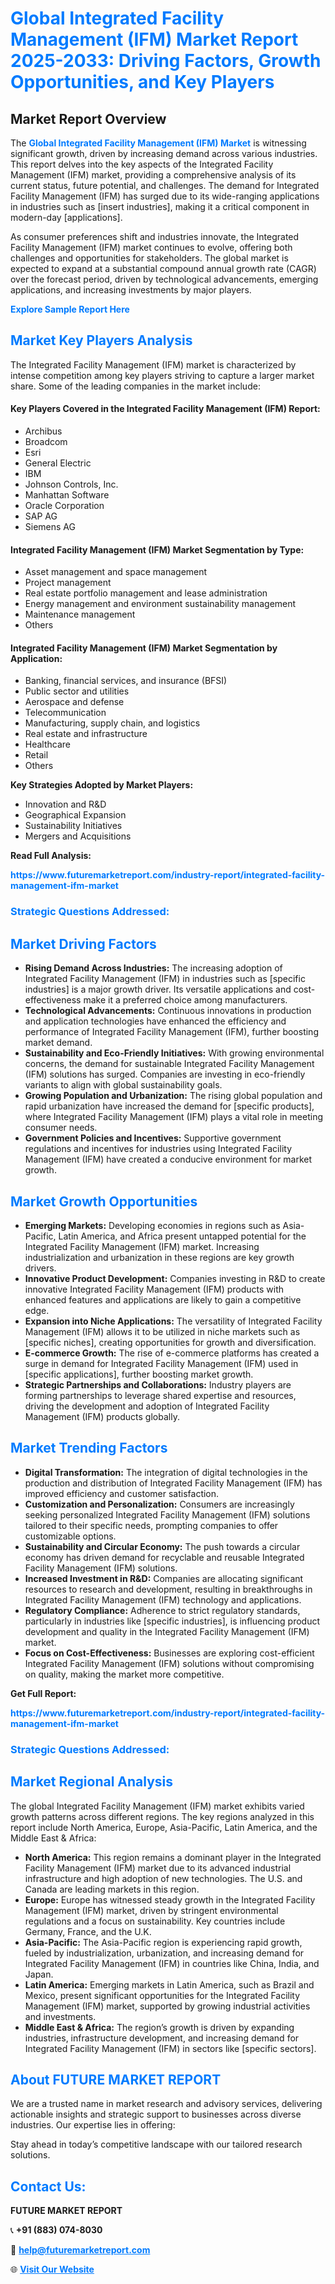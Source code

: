 <h1 style="color: #007BFF;">Global Integrated Facility Management (IFM) Market Report 2025-2033: Driving Factors, Growth Opportunities, and Key Players</h1>

<section id="overview">
<h2>Market Report Overview</h2>
<p>The <a href="https://www.futuremarketreport.com/industry-report/integrated-facility-management-ifm-market" style="color: #007BFF; text-decoration: none;"><strong>Global Integrated Facility Management (IFM) Market</strong></a> is witnessing significant growth, driven by increasing demand across various industries. This report delves into the key aspects of the Integrated Facility Management (IFM) market, providing a comprehensive analysis of its current status, future potential, and challenges. The demand for Integrated Facility Management (IFM) has surged due to its wide-ranging applications in industries such as [insert industries], making it a critical component in modern-day [applications].</p>
<p>As consumer preferences shift and industries innovate, the Integrated Facility Management (IFM) market continues to evolve, offering both challenges and opportunities for stakeholders. The global market is expected to expand at a substantial compound annual growth rate (CAGR) over the forecast period, driven by technological advancements, emerging applications, and increasing investments by major players.</p>
</section>

<section id="overview">
<p><a href="https://www.futuremarketreport.com/request-sample/reportId=46597" style="color: #007BFF; text-decoration: none;"><strong>Explore Sample Report Here</strong></a></p>
</section>

<section id="key-players">
<h2 style="color: #007BFF;">Market Key Players Analysis</h2>
<p>The Integrated Facility Management (IFM) market is characterized by intense competition among key players striving to capture a larger market share. Some of the leading companies in the market include:</p>
<h4>Key Players Covered in the Integrated Facility Management (IFM) Report:</h4>
<ul><li>Archibus</li><li>Broadcom</li><li>Esri</li><li>General Electric</li><li>IBM</li><li>Johnson Controls, Inc.</li><li>Manhattan Software</li><li>Oracle Corporation</li><li>SAP AG</li><li>Siemens AG</li></ul>
<h4>Integrated Facility Management (IFM) Market Segmentation by Type:</h4>
<ul><li>Asset management and space management</li><li>Project management</li><li>Real estate portfolio management and lease administration</li><li>Energy management and environment sustainability management</li><li>Maintenance management</li><li>Others</li></ul>

<h4>Integrated Facility Management (IFM) Market Segmentation by Application:</h4>
<ul><li>Banking, financial services, and insurance (BFSI)</li><li>Public sector and utilities</li><li>Aerospace and defense</li><li>Telecommunication</li><li>Manufacturing, supply chain, and logistics</li><li>Real estate and infrastructure</li><li>Healthcare</li><li>Retail</li><li>Others</li></ul>
<p><strong>Key Strategies Adopted by Market Players:</strong></p>
<ul>
<li>Innovation and R&D</li>
<li>Geographical Expansion</li>
<li>Sustainability Initiatives</li>
<li>Mergers and Acquisitions</li>
</ul>
</section>

<section>
<p><strong>Read Full Analysis: </strong></p><a href="https://www.futuremarketreport.com/industry-report/integrated-facility-management-ifm-market" style="color: #007BFF; text-decoration: none;"><strong>https://www.futuremarketreport.com/industry-report/integrated-facility-management-ifm-market</strong></a>
<h3 style="color: #007BFF;">Strategic Questions Addressed:</h3>
</section>

<section id="driving-factors">
<h2 style="color: #007BFF;">Market Driving Factors</h2>
<ul>
<li><strong>Rising Demand Across Industries:</strong> The increasing adoption of Integrated Facility Management (IFM) in industries such as [specific industries] is a major growth driver. Its versatile applications and cost-effectiveness make it a preferred choice among manufacturers.</li>
<li><strong>Technological Advancements:</strong> Continuous innovations in production and application technologies have enhanced the efficiency and performance of Integrated Facility Management (IFM), further boosting market demand.</li>
<li><strong>Sustainability and Eco-Friendly Initiatives:</strong> With growing environmental concerns, the demand for sustainable Integrated Facility Management (IFM) solutions has surged. Companies are investing in eco-friendly variants to align with global sustainability goals.</li>
<li><strong>Growing Population and Urbanization:</strong> The rising global population and rapid urbanization have increased the demand for [specific products], where Integrated Facility Management (IFM) plays a vital role in meeting consumer needs.</li>
<li><strong>Government Policies and Incentives:</strong> Supportive government regulations and incentives for industries using Integrated Facility Management (IFM) have created a conducive environment for market growth.</li>
</ul>
</section>

<section id="growth-opportunities">
<h2 style="color: #007BFF;">Market Growth Opportunities</h2>
<ul>
<li><strong>Emerging Markets:</strong> Developing economies in regions such as Asia-Pacific, Latin America, and Africa present untapped potential for the Integrated Facility Management (IFM) market. Increasing industrialization and urbanization in these regions are key growth drivers.</li>
<li><strong>Innovative Product Development:</strong> Companies investing in R&D to create innovative Integrated Facility Management (IFM) products with enhanced features and applications are likely to gain a competitive edge.</li>
<li><strong>Expansion into Niche Applications:</strong> The versatility of Integrated Facility Management (IFM) allows it to be utilized in niche markets such as [specific niches], creating opportunities for growth and diversification.</li>
<li><strong>E-commerce Growth:</strong> The rise of e-commerce platforms has created a surge in demand for Integrated Facility Management (IFM) used in [specific applications], further boosting market growth.</li>
<li><strong>Strategic Partnerships and Collaborations:</strong> Industry players are forming partnerships to leverage shared expertise and resources, driving the development and adoption of Integrated Facility Management (IFM) products globally.</li>
</ul>
</section>

<section id="trending-factors">
<h2 style="color: #007BFF;">Market Trending Factors</h2>
<ul>
<li><strong>Digital Transformation:</strong> The integration of digital technologies in the production and distribution of Integrated Facility Management (IFM) has improved efficiency and customer satisfaction.</li>
<li><strong>Customization and Personalization:</strong> Consumers are increasingly seeking personalized Integrated Facility Management (IFM) solutions tailored to their specific needs, prompting companies to offer customizable options.</li>
<li><strong>Sustainability and Circular Economy:</strong> The push towards a circular economy has driven demand for recyclable and reusable Integrated Facility Management (IFM) solutions.</li>
<li><strong>Increased Investment in R&D:</strong> Companies are allocating significant resources to research and development, resulting in breakthroughs in Integrated Facility Management (IFM) technology and applications.</li>
<li><strong>Regulatory Compliance:</strong> Adherence to strict regulatory standards, particularly in industries like [specific industries], is influencing product development and quality in the Integrated Facility Management (IFM) market.</li>
<li><strong>Focus on Cost-Effectiveness:</strong> Businesses are exploring cost-efficient Integrated Facility Management (IFM) solutions without compromising on quality, making the market more competitive.</li>
</ul>
</section>

<section>
<p><strong>Get Full Report: </strong></p><a href="https://www.futuremarketreport.com/industry-report/integrated-facility-management-ifm-market" style="color: #007BFF; text-decoration: none;"><strong>https://www.futuremarketreport.com/industry-report/integrated-facility-management-ifm-market</strong></a>
<h3 style="color: #007BFF;">Strategic Questions Addressed:</h3>
</section>


<section id="regional-analysis">
<h2 style="color: #007BFF;">Market Regional Analysis</h2>
<p>The global Integrated Facility Management (IFM) market exhibits varied growth patterns across different regions. The key regions analyzed in this report include North America, Europe, Asia-Pacific, Latin America, and the Middle East & Africa:</p>
<ul>
<li><strong>North America:</strong> This region remains a dominant player in the Integrated Facility Management (IFM) market due to its advanced industrial infrastructure and high adoption of new technologies. The U.S. and Canada are leading markets in this region.</li>
<li><strong>Europe:</strong> Europe has witnessed steady growth in the Integrated Facility Management (IFM) market, driven by stringent environmental regulations and a focus on sustainability. Key countries include Germany, France, and the U.K.</li>
<li><strong>Asia-Pacific:</strong> The Asia-Pacific region is experiencing rapid growth, fueled by industrialization, urbanization, and increasing demand for Integrated Facility Management (IFM) in countries like China, India, and Japan.</li>
<li><strong>Latin America:</strong> Emerging markets in Latin America, such as Brazil and Mexico, present significant opportunities for the Integrated Facility Management (IFM) market, supported by growing industrial activities and investments.</li>
<li><strong>Middle East & Africa:</strong> The region’s growth is driven by expanding industries, infrastructure development, and increasing demand for Integrated Facility Management (IFM) in sectors like [specific sectors].</li>
</ul>
</section>

<footer>
<h2 style="color: #007BFF;">About FUTURE MARKET REPORT</h2>
<p>We are a trusted name in market research and advisory services, delivering actionable insights and strategic support to businesses across diverse industries. Our expertise lies in offering:</p>

<p>Stay ahead in today’s competitive landscape with our tailored research solutions.</p>

<h2 style="color: #007BFF;">Contact Us:</h2>
<p><strong>FUTURE MARKET REPORT</strong></p>
<p>📞 <strong>+91 (883) 074-8030</strong></p>
<p>📧 <strong><a href="mailto:help@futuremarketreport.com" style="color: #007BFF;">help@futuremarketreport.com</a></strong></p>
<p>🌐 <strong><a href="https://www.futuremarketreport.com/" style="color: #007BFF;">Visit Our Website</a></strong></p>
</footer>